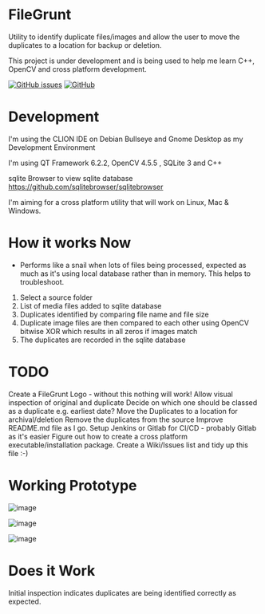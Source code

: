 # FileGrunt
Utility to identify duplicate files/images and allow the user to move the duplicates to a location for backup or deletion.

This project is under development and is being used to help me learn C++, OpenCV and cross platform development.

[![GitHub issues](https://img.shields.io/github/issues/dcreedon/filegrunt)](https://github.com/dcreedon/filegrunt/issues)
[![GitHub](https://img.shields.io/github/license/dcreedon/filegrunt)](https://github.com/dcreedon/filegrunt/blob/main/LICENSE)

# Development
I'm using the CLION IDE on Debian Bullseye and Gnome Desktop as my Development Environment

I'm using QT Framework 6.2.2, OpenCV 4.5.5 , SQLite 3 and C++ 

sqlite Browser to view sqlite database https://github.com/sqlitebrowser/sqlitebrowser 

I'm aiming for a cross platform utility that will work on Linux, Mac & Windows.

# How it works Now

- Performs like a snail when lots of files being processed, expected as much as it's using local database rather than in memory. This helps to troubleshoot.

1. Select a source folder
2. List of media files added to sqlite database
3. Duplicates identified by comparing file name and file size
4. Duplicate image files are then compared to each other using OpenCV bitwise XOR which results in all zeros if images match
5. The duplicates are recorded in the sqlite database

# TODO
Create a FileGrunt Logo - without this nothing will work!
Allow visual inspection of original and duplicate
Decide on which one should be classed as a duplicate e.g. earliest date?
Move the Duplicates to a location for archival/deletion
Remove the duplicates from the source
Improve README.md file as I go.
Setup Jenkins or Gitlab for CI/CD - probably Gitlab as it's easier
Figure out how to create a cross platform executable/installation package.
Create a Wiki/Issues list and tidy up this file :-)

# Working Prototype
![image](https://user-images.githubusercontent.com/6379032/155019123-48916c28-0a87-4d0c-a83e-b799b8989361.png)

![image](https://user-images.githubusercontent.com/6379032/155020061-055f2def-3031-4c95-b59c-eb53857136e0.png)

![image](https://user-images.githubusercontent.com/6379032/155021832-ac8f13e7-128e-48bc-ba37-b3ba9cb712d9.png)


# Does it Work
Initial inspection indicates duplicates are being identified correctly as expected.
